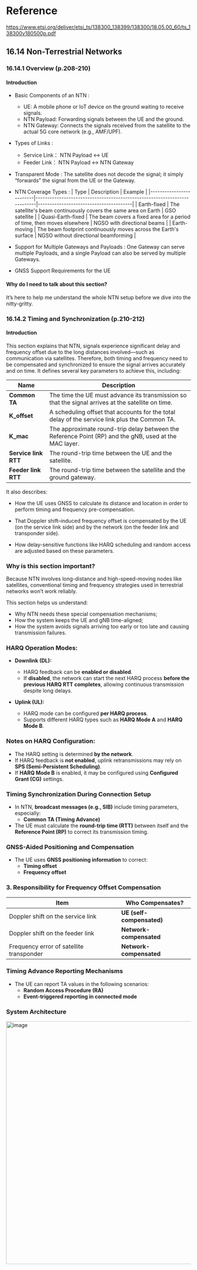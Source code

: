 # Reference
https://www.etsi.org/deliver/etsi_ts/138300_138399/138300/18.05.00_60/ts_138300v180500p.pdf

## 16.14 Non-Terrestrial Networks 
### 16.14.1 Overview  (p.208-210)
#### Introduction
- Basic Components of an NTN :
  - UE: A mobile phone or IoT device on the ground waiting to receive signals.
  - NTN Payload: Forwarding signals between the UE and the ground.
  - NTN Gateway: Connects the signals received from the satellite to the actual 5G core network (e.g., AMF/UPF).
- Types of Links :
  - Service Link： NTN Payload ↔ UE
  - Feeder Link： NTN Payload ↔ NTN Gateway
- Transparent Mode : The satellite does not decode the signal; it simply “forwards” the signal from the UE or the Gateway.
- NTN Coverage Types :
  | Type                    | Description                                                              | Example                                |
  |-------------------------|--------------------------------------------------------------------------|----------------------------------------|
  | Earth-fixed             | The satellite's beam continuously covers the same area on Earth          | GSO satellite                          |
  | Quasi-Earth-fixed       | The beam covers a fixed area for a period of time, then moves elsewhere  | NGSO with directional beams            |
  | Earth-moving            | The beam footprint continuously moves across the Earth's surface         | NGSO without directional beamforming   |

- Support for Multiple Gateways and Payloads : One Gateway can serve multiple Payloads, and a single Payload can also be served by multiple Gateways.
- GNSS Support Requirements for the UE
#### Why do I need to talk about this section?
It’s here to help me understand the whole NTN setup before we dive into the nitty-gritty.
### 16.14.2 Timing and Synchronization (p.210-212)
#### Introduction
This section explains that NTN, signals experience significant delay and frequency offset due to the long distances involved—such as communication via satellites. Therefore, both timing and frequency need to be compensated and synchronized to ensure the signal arrives accurately and on time.
It defines several key parameters to achieve this, including:

| Name                | Description                                                                 |
|---------------------|-----------------------------------------------------------------------------|
| **Common TA**       | The time the UE must advance its transmission so that the signal arrives at the satellite on time. |
| **K_offset**        | A scheduling offset that accounts for the total delay of the service link plus the Common TA.       |
| **K_mac**           | The approximate round-trip delay between the Reference Point (RP) and the gNB, used at the MAC layer. |
| **Service link RTT**| The round-trip time between the UE and the satellite.                      |
| **Feeder link RTT** | The round-trip time between the satellite and the ground gateway.          |

It also describes:

- How the UE uses GNSS to calculate its distance and location in order to perform timing and frequency pre-compensation.

- That Doppler shift–induced frequency offset is compensated by the UE (on the service link side) and by the network (on the feeder link and transponder side).

- How delay-sensitive functions like HARQ scheduling and random access are adjusted based on these parameters.

### Why is this section important?

Because NTN involves long-distance and high-speed-moving nodes like satellites, conventional timing and frequency strategies used in terrestrial networks won’t work reliably.

This section helps us understand:
- Why NTN needs these special compensation mechanisms;
- How the system keeps the UE and gNB time-aligned;
- How the system avoids signals arriving too early or too late and causing transmission failures.

### HARQ Operation Modes:
- **Downlink (DL):**
  - HARQ feedback can be **enabled or disabled**.
  - If **disabled**, the network can start the next HARQ process **before the previous HARQ RTT completes**, allowing continuous transmission despite long delays.

- **Uplink (UL):**
  - HARQ mode can be configured **per HARQ process**.
  - Supports different HARQ types such as **HARQ Mode A** and **HARQ Mode B**.

### Notes on HARQ Configuration:

- The HARQ setting is determined **by the network**.
- If HARQ feedback is **not enabled**, uplink retransmissions may rely on **SPS (Semi-Persistent Scheduling)**.
- If **HARQ Mode B** is enabled, it may be configured using **Configured Grant (CG)** settings.

### Timing Synchronization During Connection Setup

- In NTN, **broadcast messages (e.g., SIB)** include timing parameters, especially:
  - **Common TA (Timing Advance)**
- The UE must calculate the **round-trip time (RTT)** between itself and the **Reference Point (RP)** to correct its transmission timing.

### GNSS-Aided Positioning and Compensation

- The UE uses **GNSS positioning information** to correct:
  - **Timing offset**
  - **Frequency offset**


### 3. Responsibility for Frequency Offset Compensation

| Item                                  | Who Compensates?      |
|---------------------------------------|------------------------|
| Doppler shift on the service link     | **UE (self-compensated)** |
| Doppler shift on the feeder link      | **Network-compensated**   |
| Frequency error of satellite transponder | **Network-compensated**   |

### Timing Advance Reporting Mechanisms

- The UE can report TA values in the following scenarios:
  - **Random Access Procedure (RA)**
  - **Event-triggered reporting in connected mode**
 
### System Architecture
<img width="1102" height="662" alt="image" src="https://github.com/user-attachments/assets/45979783-ed80-44c7-9c9a-0f12fb35c132" />
